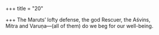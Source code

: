 +++
title = "20"

+++
The Maruts’ lofty defense, the god Rescuer, the Aśvins,  
Mitra and Varuṇa—(all of them) do we beg for our well-being.  